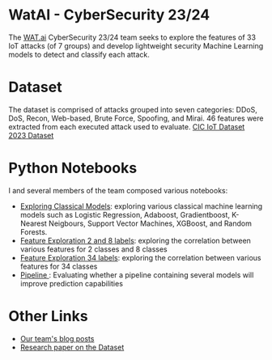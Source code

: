# WatAI - CyberSecurity 23/24
The [WAT.ai](https://watai.ca/) CyberSecurity 23/24 team seeks to explore the features of 33 IoT attacks (of 7 groups) and develop lightweight
security Machine Learning models to detect and classify each attack.

# Dataset
The dataset is comprised of attacks grouped into seven categories: DDoS, DoS, Recon, Web-based, Brute Force, Spoofing, and Mirai.
46 features were extracted from each executed attack used to evaluate. 
[CIC IoT Dataset 2023 Dataset](https://www.unb.ca/cic/datasets/iotdataset-2023.html)

# Python Notebooks
I and several members of the team composed various notebooks:
- [Exploring Classical Models](https://github.com/KokYenZein/WatAI---CyberSecurity-23-24/blob/main/classic%20models/classical-ml-algorithms.ipynb):
exploring various classical machine learning models such as Logistic Regression, Adaboost, Gradientboost, K-Nearest Neigbours, Support Vector Machines, XGBoost, and Random Forests.
- [Feature Exploration 2 and 8 labels](https://www.kaggle.com/code/yenzeinkok/yz-feature-exploration?scriptVersionId=150067677): exploring the correlation between various features for 2 classes and 8 classes
- [Feature Exploration 34 labels](https://www.kaggle.com/code/yenzeinkok/yz-feature-exploration?scriptVersionId=150433002): exploring the correlation between various features for 34 classes
- [Pipeline ](https://github.com/KokYenZein/WatAI---CyberSecurity-23-24/blob/main/classic%20models/pipeline-testing.ipynb): Evaluating whether a pipeline containing several models will improve prediction capabilities

# Other Links
- [Our team's blog posts](https://wataicyber.substack.com/)
- [Research paper on the Dataset](https://www.mdpi.com/1424-8220/23/13/5941)
